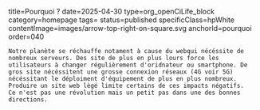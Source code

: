 title=Pourquoi ? 
date=2025-04-30
type=org_openCiLife_block
category=homepage
tags=
status=published
specificClass=hpWhite
contentImage=images/arrow-top-right-on-square.svg
anchorId=pourquoi
order=040
~~~~~~
Notre planète se réchauffe notament à cause du webqui nécéssite de nombreux serveurs. Des site de plus en plus lours force les utilisateurs à changer régulièrement d'oridnateur ou smartphone. De gros site nécéssitent une grosse connexion réseaux (4G voir 5G) nécéssitant le déploiment d'équipement de plus en plus nombreux.
Produire un site web lègé limite certains de ces impacts négatifs.
Ce n'est pas une révolution mais un petit pas dans une des bonnes directions.